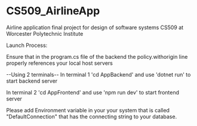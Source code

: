 # CS509_AirlineApp
Airline application final project for design of software systems CS509 at Worcester Polytechnic Institute

Launch Process:

Ensure that in the program.cs file of the backend the policy.withorigin line properly references your local host servers

--Using 2 terminals--
In terminal 1 'cd AppBackend' and use 'dotnet run' to start backend server

In terminal 2 'cd AppFrontend' and use 'npm run dev' to start frontend server



Please add Environment variable in your your system that is called "DefaultConnection" that has the connecting string to your database.
